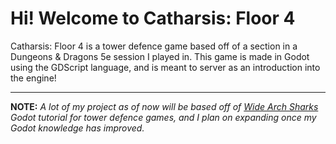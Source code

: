 # Hi! Welcome to Catharsis: Floor 4

Catharsis: Floor 4 is a tower defence game based off of a section in a Dungeons & Dragons 5e session I played in. This game is made in Godot using the GDScript language, and is meant to server as an introduction into the engine!

---

**NOTE:** *A lot of my project as of now will be based off of [Wide Arch Sharks](https://www.youtube.com/@widearchshark3981) Godot tutorial for tower defence games, and I plan on expanding once my Godot knowledge has improved.*

